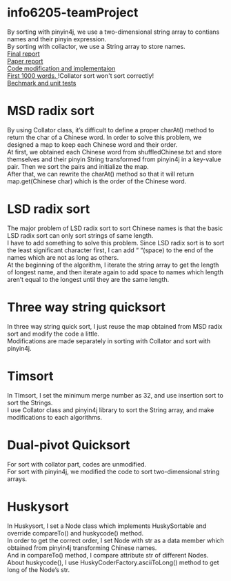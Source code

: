 # info6205-teamProject

By sorting with pinyin4j, we use a two-dimensional string array to contians names and their pinyin expression.<br>
By sorting with collactor, we use a String array to store names.<br>
<a href= https://github.com/carlruan/info6205-teamProject/blob/master/report/INFO6205-FinalReport.docx> Final report </a><br>
<a href= https://github.com/carlruan/info6205-teamProject/blob/master/report/Paper%20report.docx> Paper report </a><br>
<a href= https://github.com/carlruan/info6205-teamProject/blob/master/report/code%20report.docx> Code modification and implementaion</a><br>
<a href=https://github.com/carlruan/info6205-teamProject/tree/master/report/thousandWords> First 1000 words. </a>!Collator sort won't sort correctly!<br>
<a href=https://github.com/carlruan/info6205-teamProject/blob/master/report/Benchmark%26UnitTest.docx> Bechmark and unit tests </a><br>

# MSD radix sort
By using Collator class, it’s difficult to define a proper charAt() method to return the char of a Chinese word. In order to solve this problem, we designed a map to keep each Chinese word and their order.<br>
At first, we obtained each Chinese word from shuffledChinese.txt and store themselves and their pinyin String transformed from pinyin4j in a key-value pair. Then we sort the pairs and initialize the map. <br>
After that, we can rewrite the charAt() method so that it will return map.get(Chinese char) which is the order of the Chinese word.<br>
    
# LSD radix sort
The major problem of LSD radix sort to sort Chinese names is that the basic LSD radix sort can only sort strings of same length. <br>
I have to add something to solve this problem. Since LSD radix sort is to sort the least significant character first, I can add “ “(space) to the end of the names which are not as long as others. <br>
At the beginning of the algorithm, I iterate the string array to get the length of longest name, and then iterate again to add space to names which length aren’t equal to the longest until they are the same length.<br>

# Three way string quicksort
In three way string quick sort, I just reuse the map obtained from MSD radix sort and modify the code a little. <br>
Modifications are made separately in sorting with Collator and sort with pinyin4j.<br>

# Timsort
In TImsort, I set the minimum merge number as 32, and use insertion sort to sort the Strings. <br>
I use Collator class and pinyin4j library to sort the String array, and make modifications to each algorithms.<br>

# Dual-pivot Quicksort
For sort with collator part, codes are unmodified.<br>
For sort with pinyin4j, we modified the code to sort two-dimensional string arrays.<br>

# Huskysort
In Huskysort, I set a Node class which implements HuskySortable and override compareTo() and huskycode() method. <br>
In order to get the correct order, I set Node with str as a data member which obtained from pinyin4j transforming Chinese names. <br>
And in compareTo() method, I compare attribute str of different Nodes. About huskycode(), I use HuskyCoderFactory.asciiToLong() method to get long of the Node’s str.<br>
